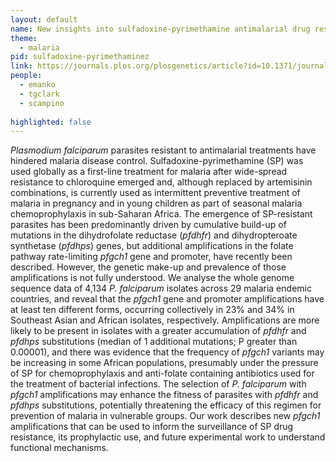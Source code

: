 ```yaml
---
layout: default
name: New insights into sulfadoxine-pyrimethamine antimalarial drug resistance
theme: 
  - malaria
pid: sulfadoxine-pyrimethaminez
link: https://journals.plos.org/plosgenetics/article?id=10.1371/journal.pgen.1009268
people:
  - emanko
  - tgclark
  - scampino
  
highlighted: false
---
```


<i>Plasmodium falciparum</i> parasites resistant to antimalarial treatments have hindered malaria disease control. Sulfadoxine-pyrimethamine (SP) was used globally as a first-line treatment for malaria after wide-spread resistance to chloroquine emerged and, although replaced by artemisinin combinations, is currently used as intermittent preventive treatment of malaria in pregnancy and in young children as part of seasonal malaria chemoprophylaxis in sub-Saharan Africa. The emergence of SP-resistant parasites has been predominantly driven by cumulative build-up of mutations in the dihydrofolate reductase (<i>pfdhfr</i>) and dihydropteroate synthetase (<i>pfdhps</i>) genes, but additional amplifications in the folate pathway rate-limiting <i>pfgch1</i> gene and promoter, have recently been described. However, the genetic make-up and prevalence of those amplifications is not fully understood. We analyse the whole genome sequence data of 4,134 <i>P. falciparum</i> isolates across 29 malaria endemic countries, and reveal that the <i>pfgch1</i> gene and promoter amplifications have at least ten different forms, occurring collectively in 23% and 34% in Southeast Asian and African isolates, respectively. Amplifications are more likely to be present in isolates with a greater accumulation of <i>pfdhfr</i> and <i>pfdhps</i> substitutions (median of 1 additional mutations; P greater than 0.00001), and there was evidence that the frequency of <i>pfgch1</i> variants may be increasing in some African populations, presumably under the pressure of SP for chemoprophylaxis and anti-folate containing antibiotics used for the treatment of bacterial infections. The selection of <i>P. falciparum</i> with <i>pfgch1</i> amplifications may enhance the fitness of parasites with <i>pfdhfr</i> and <i>pfdhps</i> substitutions, potentially threatening the efficacy of this regimen for prevention of malaria in vulnerable groups. Our work describes new <i>pfgch1</i> amplifications that can be used to inform the surveillance of SP drug resistance, its prophylactic use, and future experimental work to understand functional mechanisms.